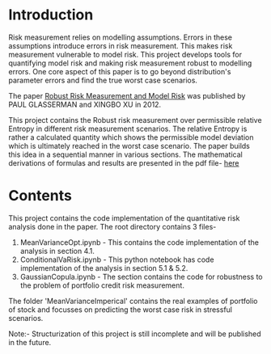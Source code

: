 # Introduction

Risk measurement relies on modelling assumptions. Errors in these assumptions introduce errors in risk measurement. This makes risk measurement vulnerable to model risk.
This project develops tools for quantifying model risk and making risk measurement robust to modelling errors. One core aspect of this paper is to go beyond distribution's parameter errors and find the true worst case scenarios.

The paper [Robust Risk Measurement and Model Risk](https://papers.ssrn.com/sol3/papers.cfm?abstract_id=2167765) was published by PAUL GLASSERMAN and XINGBO XU in 2012.

This project contains the Robust risk measurement over permissible relative Entropy in different risk measurement scenarios.
The relative Entropy is rather a calculated quantity which shows the permissible model deviation which is ultimately reached in the worst case scenario. The paper builds this idea in a sequential manner in various sections. The mathematical derivations of formulas and results are presented in the pdf file- [here](Derivations_Conclusions.pdf)

# Contents

This project contains the code implementation of the quantitative risk analysis done in the paper.
The root directory contains 3 files-
1. MeanVarianceOpt.ipynb - This contains the code implementation of the analysis in section 4.1. 
2. ConditionalVaRisk.ipynb - This python notebook has code implementation of the analysis in section 5.1 & 5.2. 
3. GaussianCopula.ipynb - The section contains the code for robustness to the problem of portfolio credit risk measurement.

The folder 'MeanVarianceImperical' contains the real examples of portfolio of stock and focusses on predicting the worst case risk in stressful scenarios.

Note:- Structurization of this project is still incomplete and will be published in the future.
